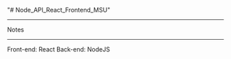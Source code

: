 "# Node_API_React_Frontend_MSU" 
*****************************************
Notes
*****************************************

Front-end: React
Back-end: NodeJS

